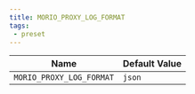```yaml
---
title: MORIO_PROXY_LOG_FORMAT
tags: 
 - preset
---
```





<!-- MORIO_AUTO_GENERATED_CONTENT_STARTS - Manual changes made below will be overwritten -->
| Name | Default Value |
|------|---------------|
| `MORIO_PROXY_LOG_FORMAT` | `json` |
<!-- MORIO_AUTO_GENERATED_CONTENT_ENDS - Manual changes made above will be overwritten -->
